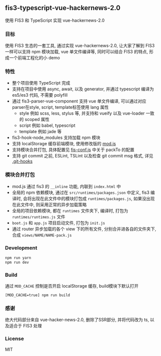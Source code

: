 ## fis3-typescript-vue-hackernews-2.0

使用 FIS3 和 TypeScript 实现 vue-hackernews-2.0

### 目标
使用 FIS3 生态的一套工具, 通过实现 vue-hackernews-2.0, 让大家了解到 FIS3 一样可以支持 npm 模块加载, vue 单文件编译等, 同时可以结合 FIS3 的特点, 形成一个前端工程化的小 demo

### 特性
- 整个项目使用 TypeScript 完成
- 支持在项目中使用 async, await, 以及 generator, 并通过 typescript 编译为 es5/es3 代码, 不需要 polyfill
- 通过 fis3-parser-vue-component 支持 vue 单文件编译, 可以通过对应parser在style, script, template标签使用 lang 属性
    - style 例如 scss, less, stylus 等, 并支持和 vueify 以及 vue-loader 一致的 scoped 属性
    - script 例如 babel, typescript
    - template 例如 jade 等
- fis3-hook-node_modules 支持加载 npm 模块
- 支持 localStorage 缓存前端模块, 使用修改版的 [mod.js](src/plugins/mod/mod.js)
- 支持模块合并打包, 具体配置见 [fis-conf.js](fis-conf.js) 中关于 packTo 的配置
- 支持 git commit 之前, ESLint, TSLint 以及检查 git commit msg 格式, 详见 [.git-hooks](.git-hooks)

### 模块合并打包

- mod.js 通过 fis3 的 `__inline` 功能, 内联到 `index.html` 中
- 全局的 npm 依赖模块, 通过在 `src/runtimes/packages.json` 中定义, fis3 编译时, 会将出现在此文件中的模块打包成 `runtimes/packages.js`, 如果没出现在此文件中, 则采用正常的异步加载策略
- 全局的项目依赖模块, 都在 `runtimes` 文件夹下, 编译时, 打包为 `runtimes/runtimes.js` 文件
- `boot.js` 和 `app.js` 项目启动文件, 打包为 `init.js`
- 通过 router 异步加载的各个 view 下的所有文件, 分别合并进各自的文件夹下, 合成 `views/NAME/NAME-pack.js`

### Development

```sh
npm run yarn
npm run dev
```

### Build
通过 `MOD_CACHE` 控制是否开启 localStorage 缓存, build模块下默认打开

```
[MOD_CACHE=true] npm run build
```

### 感谢
绝大代码部分来自 vue-hacker-news-2.0, 删除了SSR部分, 并将代码改为 ts, 以及适合于 FIS3 处理

### License
MIT
